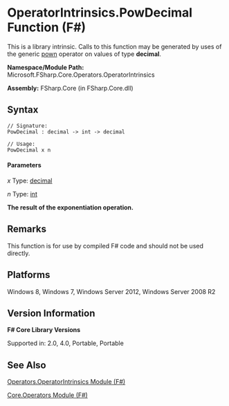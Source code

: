 # OperatorIntrinsics.PowDecimal Function (F#)

This is a library intrinsic. Calls to this function may be generated by uses of the generic [pown](http://msdn.microsoft.com/en-us/library/c6163b1d-a8f9-4a87-8704-f34d8b2918ff) operator on values of type **decimal**.

**Namespace/Module Path:** Microsoft.FSharp.Core.Operators.OperatorIntrinsics

**Assembly:** FSharp.Core (in FSharp.Core.dll)


## Syntax

```
// Signature:
PowDecimal : decimal -> int -> decimal

// Usage:
PowDecimal x n
```

#### Parameters
*x*
Type: [decimal](http://msdn.microsoft.com/en-us/library/9d557533-316c-4b5c-aed5-4d35506f6c3e)


*n*
Type: [int](http://msdn.microsoft.com/en-us/library/025d5455-3622-4ea5-9573-3ecbd4ee1375)



**The result of the exponentiation operation.**
## Remarks
This function is for use by compiled F# code and should not be used directly.


## Platforms
Windows 8, Windows 7, Windows Server 2012, Windows Server 2008 R2


## Version Information
**F# Core Library Versions**

Supported in: 2.0, 4.0, Portable, Portable




## See Also
[Operators.OperatorIntrinsics Module &#40;F&#35;&#41;](Operators.OperatorIntrinsics+Module+%28FSharp%29.md)

[Core.Operators Module &#40;F&#35;&#41;](Core.Operators+Module+%28FSharp%29.md)

